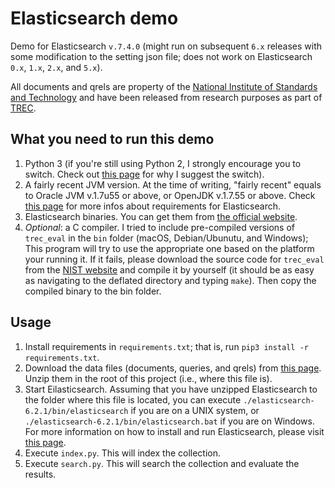 # Elasticsearch demo

Demo for Elasticsearch `v.7.4.0` (might run on subsequent `6.x` releases with some modification to the setting json file; does not work on Elasticsearch `0.x`, `1.x`, `2.x`, and `5.x`).

All documents and qrels are property of the [National Institute of Standards and Technology](http://www.nist.gov) and have been released from research purposes as part of [TREC](http://trec.nist.gov).

## What you need to run this demo

1. Python 3 (if you're still using Python 2, I strongly encourage you to switch. Check out [this page](https://eev.ee/blog/2016/07/31/python-faq-why-should-i-use-python-3/) for why I suggest the switch).
2. A fairly recent JVM version. At the time of writing, "fairly recent" equals to Oracle JVM v.1.7u55 or above, or OpenJDK v.1.7.55 or above. Check [this page](https://www.elastic.co/support/matrix) for more infos about requirements for Elasticsearch.
3. Elasticsearch binaries. You can get them from [the official website](https://www.elastic.co/downloads/elasticsearch).
4. *Optional*: a C compiler. I tried to include pre-compiled versions of `trec_eval` in the `bin` folder (macOS, Debian/Ubunutu, and Windows); This program will try to use the appropriate one based on the platform your running it. If it fails, please download the source code for `trec_eval` from the [NIST website](http://trec.nist.gov/trec_eval/trec_eval_latest.tar.gz) and compile it by yourself (it should be as easy as navigating to the deflated directory and typing `make`). Then copy the compiled binary to the bin folder.

## Usage

1. Install requirements in `requirements.txt`; that is, run `pip3 install -r requirements.txt`.
2. Download the data files (documents, queries, and qrels) from [this page](https://github.com/lucasoldaini/elasticsearch-demo/releases/tag/data-v.1.0). Unzip them in the root of this project (i.e., where this file is).
2. Start Eilasticsearch. Assuming that you have unzipped Elasticsearch to the folder where this file is located, you can execute `./elasticsearch-6.2.1/bin/elasticsearch` if you are on a UNIX system, or `./elasticsearch-6.2.1/bin/elasticsearch.bat` if you are on Windows. For more information on how to install and run Elasticsearch, please visit [this page](https://www.elastic.co/guide/en/elasticsearch/reference/current/setup.html).
3. Execute `index.py`. This will index the collection.
4. Execute `search.py`. This will search the collection and evaluate the results.
